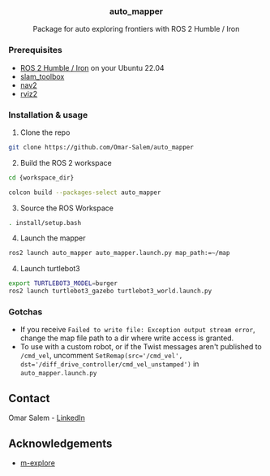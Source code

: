 <h3 align="center">auto_mapper</h3>

  <p align="center">
    Package for auto exploring frontiers with ROS 2 Humble / Iron
  </p>

### Prerequisites

* [ROS 2 Humble / Iron](https://docs.ros.org/en/humble/Installation/Ubuntu-Install-Debians.html) on your Ubuntu 22.04
* [slam_toolbox](https://github.com/SteveMacenski/slam_toolbox)
* [nav2](https://github.com/ros-planning/navigation2)
* [rviz2](https://github.com/ros2/rviz)

### Installation & usage

1. Clone the repo
```sh
git clone https://github.com/Omar-Salem/auto_mapper
```
2. Build the ROS 2  workspace
```sh
cd {workspace_dir}
```
```sh
colcon build --packages-select auto_mapper
```
3. Source the ROS Workspace
```sh
. install/setup.bash
```

4. Launch the mapper
```sh
ros2 launch auto_mapper auto_mapper.launch.py map_path:=~/map
```

4. Launch turtlebot3
```sh
export TURTLEBOT3_MODEL=burger
ros2 launch turtlebot3_gazebo turtlebot3_world.launch.py
```


### Gotchas
* If you receive `Failed to write file: Exception output stream error`, change the map file path to a dir where write access is granted.
* To use with a custom robot, or if the Twist messages aren't published to `/cmd_vel`, uncomment `SetRemap(src='/cmd_vel', dst='/diff_drive_controller/cmd_vel_unstamped')` in `auto_mapper.launch.py`

## Contact

Omar Salem - [LinkedIn](https://www.linkedin.com/in/omar-salem-4564a590/)



## Acknowledgements
* [m-explore](https://github.com/hrnr/m-explore)
